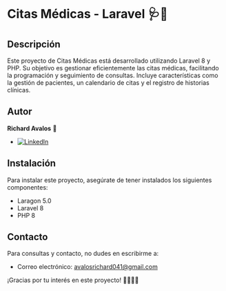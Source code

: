 # Citas Médicas - Laravel 🩺📅

## Descripción 

Este proyecto de Citas Médicas está desarrollado utilizando Laravel 8 y PHP. Su objetivo es gestionar eficientemente las citas médicas, facilitando la programación y seguimiento de consultas. Incluye características como la gestión de pacientes, un calendario de citas y el registro de historias clínicas.

## Autor
**Richard Avalos** 🚀
- [![LinkedIn](https://raw.githubusercontent.com/rahuldkjain/github-profile-readme-generator/master/src/images/icons/Social/linked-in-alt.svg)](https://linkedin.com/in/richard-avalos-0497822ab)


## Instalación
Para instalar este proyecto, asegúrate de tener instalados los siguientes componentes:
- Laragon 5.0
- Laravel 8
- PHP 8

## Contacto
Para consultas y contacto, no dudes en escribirme a:
- Correo electrónico: [avalosrichard041@gmail.com](mailto:avalosrichard041@gmail.com)

¡Gracias por tu interés en este proyecto! 👨‍⚕️👩‍⚕️


